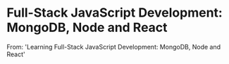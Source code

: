 # Full-Stack JavaScript Development: MongoDB, Node and React
From: 'Learning Full-Stack JavaScript Development: MongoDB, Node and React'
